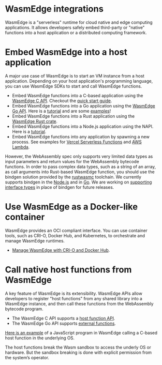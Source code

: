 # WasmEdge integrations 

WasmEdge is a "serverless" runtime for cloud native and edge computing applications. It allows developers safely embed third-party or "native" functions into a host application or a distributed computing framework.

# Embed WasmEdge into a host application

A major use case of WasmEdge is to start an VM instance from a host application. Depending on your host application's programming language, you can use WasmEdge SDKs to start and call WasmEdge functions.

* Embed WasmEdge functions into a C-based application using the [WasmEdge C API](c_api.md). Checkout the [quick start guide](c_api_quick_start.md).
* Embed WasmEdge functions into a Go application using the [WasmEdge Go API](https://github.com/second-state/WasmEdge-go). Here is a [tutorial](https://www.secondstate.io/articles/extend-golang-app-with-webassembly-rust/) and are some [examples](https://github.com/second-state/WasmEdge-go-examples)!
* Embed WasmEdge functions into a Rust application using the [WasmEdge Rust crate](../bindings/rust/wasmedge-rs).
* Embed WasmEdge functions into a Node.js application using the NAPI. Here is a [tutorial](https://www.secondstate.io/articles/getting-started-with-rust-function/).
* Embed WasmEdge functions into any application by spawning a new process. See examples for [Vercel Serverless Functions](https://www.secondstate.io/articles/vercel-wasmedge-webassembly-rust/) and [AWS Lambda](https://www.cncf.io/blog/2021/08/25/webassembly-serverless-functions-in-aws-lambda/).

However, the WebAssembly spec only supports very limited data types as input parameters and return values for the WebAssembly bytecode functions. In order to pass complex data types, such as a string of an array, as call arguments into Rust-based WasmEdge function, you should use the bindgen solution provided by the [rustwasmc](https://github.com/second-state/rustwasmc) toolchain. We currently supports bindgen in the [Node.js](https://www.secondstate.io/articles/getting-started-with-rust-function/) and in [Go](https://www.secondstate.io/articles/extend-golang-app-with-webassembly-rust/). We are working on [supporting interface types](https://github.com/WasmEdge/WasmEdge/issues/264) in place of bindgen for future releases.

# Use WasmEdge as a Docker-like container

WasmEdge provides an OCI compliant interface. You can use container tools, such as CRI-O, Docker Hub, and Kubernetes, to orchestrate and manage WasmEdge runtimes.

* [Manage WasmEdge with CRI-O and Docker Hub](https://www.secondstate.io/articles/manage-webassembly-apps-in-wasmedge-using-docker-tools/).


# Call native host functions from WasmEdge

A key feature of WasmEdge is its extensibility. WasmEdge APIs allow developers to register "host functions" from any shared library into a WasmEdge instance, and then call these functions from the WebAssembly bytecode program. 

* The WasmEdge C API supports a [host function API](https://github.com/WasmEdge/WasmEdge/blob/master/docs/c_api.md#Host-Functions).
* The WasmEdge Go API supports [external functions](https://github.com/second-state/WasmEdge-go-examples/tree/master/go_ExternRef).

[Here is an example](https://www.secondstate.io/articles/call-native-functions-from-javascript/) of a JavaScript program in WasmEdge calling a C-based host function in the underlying OS.

The host functions break the Wasm sandbox to access the underly OS or hardware. But the sandbox breaking is done with explicit permission from the system’s operator.

